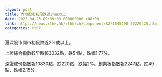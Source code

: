 ```yaml
---
layout: post
title: 內地股市初段跌近2%或以上
date: 2022-04-25 09:39:03.000000000 +08:00
link: https://news.rthk.hk/rthk/ch/component/k2/1645490-20220425.htm
categories: rthk
---
```


滬深股市開市初段跌近2%或以上。

上證綜合指數較早時報3032點，跌54點，跌幅1.77%。

深證成份指數報10830點，跌220點，跌幅2%。創業板指數報2247點，跌49點，跌幅2.15%。
